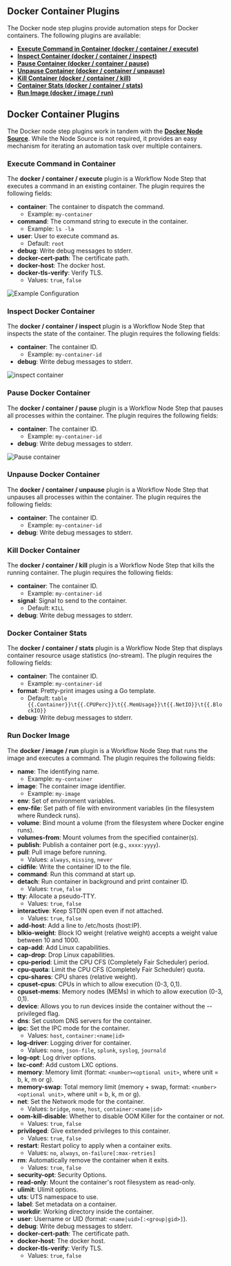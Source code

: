 ## Docker Container Plugins

The Docker node step plugins provide automation steps for Docker containers. The following plugins are available:

* [**Execute Command in Container (docker / container / execute)**](#execute-command-in-container)
* [**Inspect Container (docker / container / inspect)**](#inspect-docker-container)
* [**Pause Container (docker / container / pause)**](#pause-docker-container)
* [**Unpause Container (docker / container / unpause)**](#unpause-docker-container)
* [**Kill Container (docker / container / kill)**](#kill-docker-container)
* [**Container Stats (docker / container / stats)**](#docker-container-stats)
* [**Run Image (docker / image / run)**](#run-docker-image)

## Docker Container Plugins

The Docker node step plugins work in tandem with the [**Docker Node Source**](/manual/projects/resource-model-sources/docker.md). While the Node Source is not required, it provides an easy mechanism for iterating an automation task over multiple containers.

### Execute Command in Container

The **docker / container / execute** plugin is a Workflow Node Step that executes a command in an existing container. The plugin requires the following fields:

* **container**: The container to dispatch the command.
  * Example: `my-container`
* **command**: The command string to execute in the container.
  * Example: `ls -la`
* **user**: User to execute command as.
  * Default: `root`
* **debug**: Write debug messages to stderr.
* **docker-cert-path**: The certificate path.
* **docker-host**: The docker host.
* **docker-tls-verify**: Verify TLS.
  * Values: `true`, `false`

![**Example Configuration**](/assets/img/docker-execute-command-node-step.png)<br>

### Inspect Docker Container

The **docker / container / inspect** plugin is a Workflow Node Step that inspects the state of the container. The plugin requires the following fields:

* **container**: The container ID.
  * Example: `my-container-id`
* **debug**: Write debug messages to stderr.

![inspect container](/assets/img/docker-inspect-container-node-step.png)<br>

### Pause Docker Container

The **docker / container / pause** plugin is a Workflow Node Step that pauses all processes within the container. The plugin requires the following fields:

* **container**: The container ID.
  * Example: `my-container-id`
* **debug**: Write debug messages to stderr.

![Pause container](/assets/img/docker-pause-container-node-step.png)<br>

### Unpause Docker Container

The **docker / container / unpause** plugin is a Workflow Node Step that unpauses all processes within the container. The plugin requires the following fields:

* **container**: The container ID.
  * Example: `my-container-id`
* **debug**: Write debug messages to stderr.

### Kill Docker Container

The **docker / container / kill** plugin is a Workflow Node Step that kills the running container. The plugin requires the following fields:

* **container**: The container ID.
  * Example: `my-container-id`
* **signal**: Signal to send to the container.
  * Default: `KILL`
* **debug**: Write debug messages to stderr.

### Docker Container Stats

The **docker / container / stats** plugin is a Workflow Node Step that displays container resource usage statistics (no-stream). The plugin requires the following fields:

* **container**: The container ID.
  * Example: `my-container-id`
* **format**: Pretty-print images using a Go template.
  * Default: `table {{.Container}}\t{{.CPUPerc}}\t{{.MemUsage}}\t{{.NetIO}}\t{{.BlockIO}}`
* **debug**: Write debug messages to stderr.

### Run Docker Image

The **docker / image / run** plugin is a Workflow Node Step that runs the image and executes a command. The plugin requires the following fields:

* **name**: The identifying name.
  * Example: `my-container`
* **image**: The container image identifier.
  * Example: `my-image`
* **env**: Set of environment variables.
* **env-file**: Set path of file with environment variables (in the filesystem where Rundeck runs).
* **volume**: Bind mount a volume (from the filesystem where Docker engine runs).
* **volumes-from**: Mount volumes from the specified container(s).
* **publish**: Publish a container port (e.g., `xxxx:yyyy`).
* **pull**: Pull image before running.
  * Values: `always`, `missing`, `never`
* **cidfile**: Write the container ID to the file.
* **command**: Run this command at start up.
* **detach**: Run container in background and print container ID.
  * Values: `true`, `false`
* **tty**: Allocate a pseudo-TTY.
  * Values: `true`, `false`
* **interactive**: Keep STDIN open even if not attached.
  * Values: `true`, `false`
* **add-host**: Add a line to /etc/hosts (host:IP).
* **blkio-weight**: Block IO weight (relative weight) accepts a weight value between 10 and 1000.
* **cap-add**: Add Linux capabilities.
* **cap-drop**: Drop Linux capabilities.
* **cpu-period**: Limit the CPU CFS (Completely Fair Scheduler) period.
* **cpu-quota**: Limit the CPU CFS (Completely Fair Scheduler) quota.
* **cpu-shares**: CPU shares (relative weight).
* **cpuset-cpus**: CPUs in which to allow execution (0-3, 0,1).
* **cpuset-mems**: Memory nodes (MEMs) in which to allow execution (0-3, 0,1).
* **device**: Allows you to run devices inside the container without the --privileged flag.
* **dns**: Set custom DNS servers for the container.
* **ipc**: Set the IPC mode for the container.
  * Values: `host`, `container:<name|id>`
* **log-driver**: Logging driver for container.
  * Values: `none`, `json-file`, `splunk`, `syslog`, `journald`
* **log-opt**: Log driver options.
* **lxc-conf**: Add custom LXC options.
* **memory**: Memory limit (format: `<number><optional unit>`, where unit = b, k, m or g).
* **memory-swap**: Total memory limit (memory + swap, format: `<number><optional unit>`, where unit = b, k, m or g).
* **net**: Set the Network mode for the container.
  * Values: `bridge`, `none`, `host`, `container:<name|id>`
* **oom-kill-disable**: Whether to disable OOM Killer for the container or not.
  * Values: `true`, `false`
* **privileged**: Give extended privileges to this container.
  * Values: `true`, `false`
* **restart**: Restart policy to apply when a container exits.
  * Values: `no`, `always`, `on-failure[:max-retries]`
* **rm**: Automatically remove the container when it exits.
  * Values: `true`, `false`
* **security-opt**: Security Options.
* **read-only**: Mount the container's root filesystem as read-only.
* **ulimit**: Ulimit options.
* **uts**: UTS namespace to use.
* **label**: Set metadata on a container.
* **workdir**: Working directory inside the container.
* **user**: Username or UID (format: `<name|uid>[:<group|gid>]`).
* **debug**: Write debug messages to stderr.
* **docker-cert-path**: The certificate path.
* **docker-host**: The docker host.
* **docker-tls-verify**: Verify TLS.
  * Values: `true`, `false`
